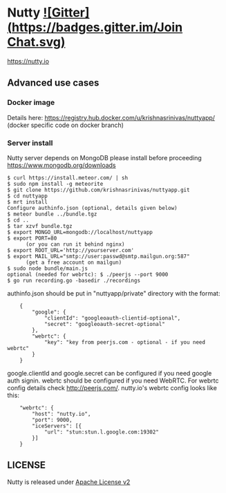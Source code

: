 # Nutty [![Gitter](https://badges.gitter.im/Join Chat.svg)](https://gitter.im/krishnasrinivas/nuttyapp?utm_source=badge&utm_medium=badge&utm_campaign=pr-badge&utm_content=badge)

https://nutty.io

## Advanced use cases

### Docker image

Details here: https://registry.hub.docker.com/u/krishnasrinivas/nuttyapp/
(docker specific code on docker branch)

### Server install

Nutty server depends on MongoDB please install before proceeding https://www.mongodb.org/downloads

```
$ curl https://install.meteor.com/ | sh
$ sudo npm install -g meteorite
$ git clone https://github.com/krishnasrinivas/nuttyapp.git
$ cd nuttyapp
$ mrt install
Configure authinfo.json (optional, details given below)
$ meteor bundle ../bundle.tgz
$ cd ..
$ tar xzvf bundle.tgz
$ export MONGO_URL=mongodb://localhost/nuttyapp
$ export PORT=80
      (or you can run it behind nginx)
$ export ROOT_URL='http://yourserver.com'
$ export MAIL_URL="smtp://user:passwd@smtp.mailgun.org:587"
      (get a free account on mailgun)
$ sudo node bundle/main.js
optional (needed for webrtc): $ ./peerjs --port 9000
$ go run recording.go -basedir ./recordings
```

authinfo.json should be put in "nuttyapp/private" directory with the format:

        {
            "google": {
                "clientId": "googleoauth-clientid-optional",
                "secret": "googleoauth-secret-optional"
            },
            "webrtc": {
                "key": "key from peerjs.com - optional - if you need webrtc"
            }
        }

google.clientId and google.secret can be configured if you need google auth signin.
webrtc should be configured if you need WebRTC. For webrtc config details check http://peerjs.com/.
nutty.io's webrtc config looks like this:

        "webrtc": {
            "host": "nutty.io",
            "port": 9000,
            "iceServers": [{
                "url": "stun:stun.l.google.com:19302"
            }]
        }
        
       
       
LICENSE
-------
Nutty is released under [Apache License v2](./LICENSE)

